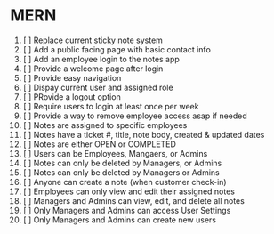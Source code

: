 # MERN 

1. [ ] Replace current sticky note system
2. [ ] Add a public facing page with basic contact info
3. [ ] Add an employee login to the notes app
4. [ ] Provide a welcome page after login
5. [ ] Provide easy navigation
6. [ ] Dispay current user and assigned role
7. [ ] PRovide a logout option
8. [ ] Require users to login at least once per week
9. [ ] Provide a way to remove employee access asap if needed
1. [ ] Notes are assigned to specific employees
1. [ ] Notes have a ticket #, title, note body, created & updated dates
1. [ ] Notes are either OPEN or COMPLETED
1. [ ] Users can be Employees, Mangaers, or Admins
1. [ ] Notes can only be deleted by Managers, or Admins
1. [ ] Notes can only be deleted by Managers or Admins
1. [ ] Anyone can create a note (when customer check-in)
1. [ ] Employees can only view and edit their assigned notes
1. [ ] Managers and Admins can view, edit, and delete all notes
1. [ ] Only Managers and Admins can access User Settings
2. [ ] Only Managers and Admins can create new users
